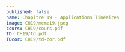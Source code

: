 ```yaml
---
published: false
name: Chapitre 19 - Applications linéaires
image: CH19/meme19.jpeg
cours: CH19/cours.pdf
TD: CH19/td.pdf
TDcor: CH19/td-cor.pdf
---
```

